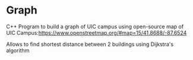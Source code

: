 # Graph
C++ Program to build a graph of UIC campus using open-source map of UIC Campus:https://www.openstreetmap.org/#map=15/41.8688/-87.6524 

Allows to find shortest distance between 2 buildings using Dijkstra's algorithm


